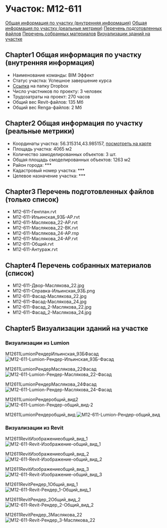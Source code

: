 # Участок: M12-611

[Общая информация по участку (внутренняя информация)](#Chapter1)
[Общая информация по участку (реальные метрики)](#Chapter2)
[Перечень подготовленных файлов](#Chapter3)
[Перечень собранных материалов](#Chapter4)
[Визуализации зданий на участке](#Chapter5)

## <a id="test">Chapter1</a> Общая информация по участку (внутренняя информация)
+ Наименование команды: BIM Эффект
+ Статус участка: Успешное завершение курса
+ [Ссылка](https://www.dropbox.com/sh/wvvgv1nw1iqred9/AADjo3JCH3ZtVVbzpeII3G1Ea/M12_611?dl=0) на папку Dropbox
+ Число участников по проекту: 3 человек
+ Трудозатраты на проект: 270 часов
+ Общий вес Revit-файлов: 135 Мб
+ Общий вес Renga-файлов: 2 Мб
## <a id="test">Chapter2</a> Общая информация по участку (реальные метрики)
+ Координаты участка: 56.315314,43.985157, [посмотреть на карте](yandex.ru/maps/47/nizhny-novgorod/?ll=56.315314%2C43.985157&z=19)
+ Площадь участка: 4065 м2
+ Количество замоделированных объектов: 3 шт.
+ Общая площадь смоделированных объектов: 1263 м2
+ Район города: *** 
+ Кадастровый номер участка: *** 
+ Целевое назначение участка: *** 
## <a id="test">Chapter3</a> Перечень подготовленных файлов (только список)
+ M12-611-Генплан.rvt
+ M12-611-Ильинская_93Б-АР.rvt
+ M12-611-Маслякова_22-АР.rvt
+ M12-611-Маслякова_22-ВК.rvt
+ M12-611-Маслякова_24-АР.rnp
+ M12-611-Маслякова_24-АР.rvt
+ M12-611-Общий.rvt
+ М12-611-Антураж.rvt
## <a id="test">Chapter4</a> Перечень собранных материалов (список)
+ M12-611-Двор-Маслякова_22.jpg
+ M12-611-Справка-Ильинская_93Б.png
+ M12-611-Фасад-Маслякова_22.jpg
+ M12-611-Фасад-Маслякова_24.jpg
+ M12-611-Фасад_2-Маслякова_22.jpg
+ M12-611-Фасад_2-Маслякова_24.jpg
## <a id="test">Chapter5</a> Визуализации зданий на участке
### Визуализации из Lumion
M12611LumionРендерИльинская_93БФасад
![M12-611-Lumion-Рендер-Ильинская_93Б-Фасад](/Images/M12_611/M12-611-Lumion-Рендер-Ильинская_93Б-Фасад_Compressed.jpg)

M12611LumionРендерМаслякова_22Фасад
![M12-611-Lumion-Рендер-Маслякова_22-Фасад](/Images/M12_611/M12-611-Lumion-Рендер-Маслякова_22-Фасад_Compressed.jpg)

M12611LumionРендерМаслякова_24Фасад
![M12-611-Lumion-Рендер-Маслякова_24-Фасад](/Images/M12_611/M12-611-Lumion-Рендер-Маслякова_24-Фасад_Compressed.jpg)

M12611LumionРендеробщий_вид2
![M12-611-Lumion-Рендер-общий_вид-2](/Images/M12_611/M12-611-Lumion-Рендер-общий_вид-2_Compressed.jpg)

M12611LumionРендеробщий_вид
![M12-611-Lumion-Рендер-общий_вид](/Images/M12_611/M12-611-Lumion-Рендер-общий_вид_Compressed.jpg)

### Визуализации из Revit
M12611RevitИзображениеобщий_вид_1
![M12-611-Revit-Изображение-общий_вид_1](/Images/M12_611/M12-611-Revit-Изображение-общий_вид_1_Compressed.jpg)

M12611RevitИзображениеобщий_вид_2
![M12-611-Revit-Изображение-общий_вид_2](/Images/M12_611/M12-611-Revit-Изображение-общий_вид_2_Compressed.jpg)

M12611RevitИзображениеобщий_вид_3
![M12-611-Revit-Изображение-общий_вид_3](/Images/M12_611/M12-611-Revit-Изображение-общий_вид_3_Compressed.jpg)

M12611RevitРендер_1Общий_вид_1
![M12-611-Revit-Рендер_1-Общий_вид_1](/Images/M12_611/M12-611-Revit-Рендер_1-Общий_вид_1_Compressed.jpg)

M12611RevitРендер_2Общий_вид_2
![M12-611-Revit-Рендер_2-Общий_вид_2](/Images/M12_611/M12-611-Revit-Рендер_2-Общий_вид_2_Compressed.jpg)

M12611RevitРендер_3Маслякова_22
![M12-611-Revit-Рендер_3-Маслякова_22](/Images/M12_611/M12-611-Revit-Рендер_3-Маслякова_22_Compressed.jpg)

